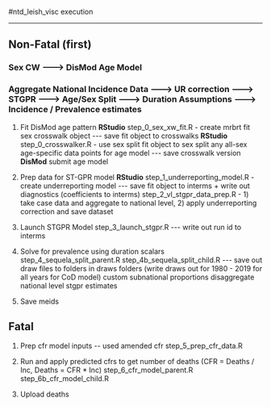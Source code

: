 #ntd_leish_visc execution
___
## Non-Fatal (first)

### Sex CW ---> DisMod Age Model
### Aggregate National Incidence Data ---> UR correction ---> STGPR ---> Age/Sex Split ---> Duration Assumptions ---> Incidence / Prevalence estimates

1. Fit DisMod age pattern
**RStudio** step_0_sex_xw_fit.R - create mrbrt fit sex crosswalk object --- save fit object to crosswalks
**RStudio** step_0_crosswalker.R - use sex split fit object to sex split any all-sex age-specific data points for age model --- save crosswalk version
**DisMod** submit age model 

2. Prep data for ST-GPR model
**RStudio** step_1_underreporting_model.R - create underreporting model --- save fit object to interms + write out diagnostics (coefficients to interms)
step_2_vl_stgpr_data_prep.R - 1) take case data and aggregate to national level, 2) apply underreporting correction and save dataset

3. Launch STGPR Model
step_3_launch_stgpr.R --- write out run id to interms

4. Solve for prevalence using duration scalars
step_4_sequela_split_parent.R step_4b_sequela_split_child.R --- save out draw files to folders in draws folders (write draws out for 1980 - 2019 for all years for CoD model)
custom subnational proportions disaggregate national level stgpr estimates 

1. Save meids

## Fatal

1. Prep cfr model inputs -- used amended cfr
step_5_prep_cfr_data.R

2. Run and apply predicted cfrs to get number of deaths (CFR = Deaths / Inc, Deaths = CFR * Inc)
step_6_cfr_model_parent.R step_6b_cfr_model_child.R

63. Upload deaths


